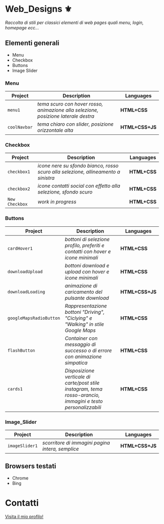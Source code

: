 # Web_Designs ⚜
_Raccolta di stili per classici elementi di web pages quali menu, login, homepage ecc..._
## Elementi generali
* Menu
* Checkbox
* Buttons
* Image Slider
### Menu
| Project       | Description   | Languages|
| ------------- | ------------- | ------------- | 
| `menu1` | _tema scuro con hover rosso, animazione alla selezione, posizione laterale destra_  | **HTML+CSS**
| `coolNavbar` | _tema chiaro con slider, posizione orizzontale alta_  | **HTML+CSS+JS**|

### Checkbox
| Project       | Description   | Languages|
| ------------- | ------------- | ------------- | 
| `checkbox1` | _icone nere su sfondo bianco, rosso scuro alla selezione, allineamento a sinistra_  | **HTML+CSS**|
| `checkbox2` | _icone contatti social con effetto alla selezione, sfondo scuro_  | **HTML+CSS**|
| `New Checkbox` | _work in progress_  | **HTML+CSS**|

### Buttons
| Project       | Description   | Languages|
| ------------- | ------------- | ------------- | 
| `cardHover1` | _bottoni di selezione profilo, preferiti e contatti con hover e icone minimali_  | **HTML+CSS**|
| `downloadUpload` | _bottoni download e upload con hover e icone minimali_  | **HTML+CSS**|
| `downloadLoading` | _animazione di caricamento del pulsante download_  | **HTML+CSS+JS**|
| `googleMapsRadioButton` | _Rappresentazione bottoni "Driving", "Ciclying" e "Walking" in stile Google Maps_  | **HTML+CSS**|
| `flashButton` | _Container con messaggio di successo o di errore con animazione simpatica_  | **HTML+CSS**|
| `cards1` | _Disposizione verticale di carte/post stile instagram, tema rosso-arancio, immagini e testo personalizzabili_  | **HTML+CSS**|

### Image_Slider
| Project       | Description   | Languages|
| ------------- | ------------- | ------------- | 
| `imageSlider1` | _scorritore di immagini pagina intera, semplice_  | **HTML+CSS+JS**|

## Browsers testati
* Chrome
* Bing

# Contatti

[Visita il mio profilo!](https://github.com/FrancescoCt)
